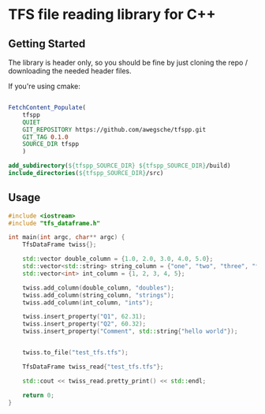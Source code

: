 # TFS file reading library for C++

## Getting Started

The library is header only, so you should be fine by just cloning the repo / downloading the needed
header files.

If you're using cmake:

```cmake

FetchContent_Populate(
    tfspp
    QUIET
    GIT_REPOSITORY https://github.com/awegsche/tfspp.git
    GIT_TAG 0.1.0
    SOURCE_DIR tfspp
    )

add_subdirectory(${tfspp_SOURCE_DIR} ${tfspp_SOURCE_DIR}/build)
include_directories(${tfspp_SOURCE_DIR}/src)
```

## Usage

```cpp
#include <iostream>
#include "tfs_dataframe.h"

int main(int argc, char** argc) {
    TfsDataFrame twiss{};

    std::vector double_column = {1.0, 2.0, 3.0, 4.0, 5.0};
    std::vector<std::string> string_column = {"one", "two", "three", "four", "five"};
    std::vector<int> int_column = {1, 2, 3, 4, 5};

    twiss.add_column(double_column, "doubles");
    twiss.add_column(string_column, "strings");
    twiss.add_column(int_column, "ints");

    twiss.insert_property("Q1", 62.31);
    twiss.insert_property("Q2", 60.32);
    twiss.insert_property("Comment", std::string{"hello world"});


    twiss.to_file("test_tfs.tfs");

    TfsDataFrame twiss_read{"test_tfs.tfs"};

    std::cout << twiss_read.pretty_print() << std::endl;

    return 0;
}

```
